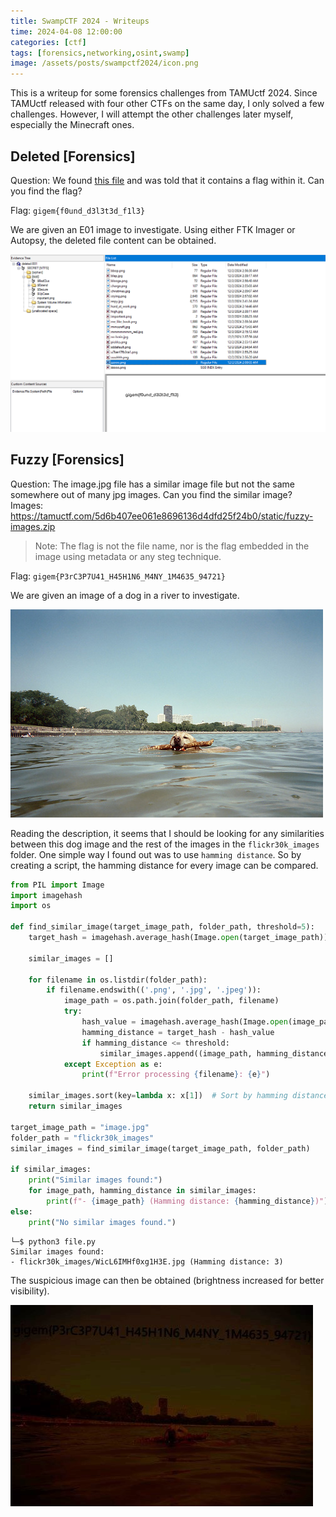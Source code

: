 ```yaml
---
title: SwampCTF 2024 - Writeups
time: 2024-04-08 12:00:00
categories: [ctf]
tags: [forensics,networking,osint,swamp]
image: /assets/posts/swampctf2024/icon.png
---
```


This is a writeup for some forensics challenges from TAMUctf 2024. Since TAMUctf released with four other CTFs on the same day, I only solved a few challenges. However, I will attempt the other challenges later myself, especially the Minecraft ones.

## Deleted [Forensics]
Question: We found [this file](https://tamuctf.com/5d6b407ee061e8696136d4dfd25f24b0/static/deleted.zip) and was told that it contains a flag within it. Can you find the flag?

Flag: `gigem{f0und_d3l3t3d_f1l3}`

We are given an E01 image to investigate. Using either FTK Imager or Autopsy, the deleted file content can be obtained.

![del1](/assets/posts/tamuctf2024/del1.png)

## Fuzzy [Forensics]
Question: The image.jpg file has a similar image file but not the same somewhere out of many jpg images. Can you find the similar image? Images: https://tamuctf.com/5d6b407ee061e8696136d4dfd25f24b0/static/fuzzy-images.zip 

> Note: The flag is not the file name, nor is the flag embedded in the image using metadata or any steg technique.

Flag: `gigem{P3rC3P7U41_H45H1N6_M4NY_1M4635_94721}`

We are given an image of a dog in a river to investigate. 

![dog](/assets/posts/tamuctf2024/image.jpg)

Reading the description, it seems that I should be looking for any similarities between this dog image and the rest of the images in the `flickr30k_images` folder. One simple way I found out was to use `hamming distance`. So by creating a script, the hamming distance for every image can be compared.

```python
from PIL import Image
import imagehash
import os

def find_similar_image(target_image_path, folder_path, threshold=5):
    target_hash = imagehash.average_hash(Image.open(target_image_path))

    similar_images = []

    for filename in os.listdir(folder_path):
        if filename.endswith(('.png', '.jpg', '.jpeg')):
            image_path = os.path.join(folder_path, filename)
            try:
                hash_value = imagehash.average_hash(Image.open(image_path))
                hamming_distance = target_hash - hash_value
                if hamming_distance <= threshold:
                    similar_images.append((image_path, hamming_distance))
            except Exception as e:
                print(f"Error processing {filename}: {e}")

    similar_images.sort(key=lambda x: x[1])  # Sort by hamming distance
    return similar_images

target_image_path = "image.jpg"
folder_path = "flickr30k_images"
similar_images = find_similar_image(target_image_path, folder_path)

if similar_images:
    print("Similar images found:")
    for image_path, hamming_distance in similar_images:
        print(f"- {image_path} (Hamming distance: {hamming_distance})")
else:
    print("No similar images found.")
```

```
└─$ python3 file.py   
Similar images found:
- flickr30k_images/WicL6IMHf0xg1H3E.jpg (Hamming distance: 3)
```

The suspicious image can then be obtained (brightness increased for better visibility).

![sus](/assets/posts/tamuctf2024/WicL6IMHf0xg1H3E.jpg)
